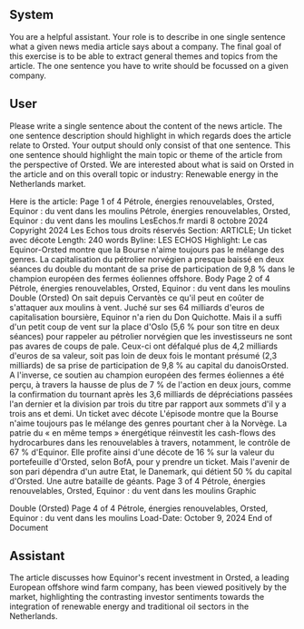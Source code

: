 ## System

You are a helpful assistant. Your role is to describe in one single sentence what a given news media article says about a company. The final goal of this exercise is to be able to extract general themes and topics from the article. The one sentence you have to write should be focussed on a given company.

## User


Please write a single sentence about the content of the news article. The one sentence description should highlight in which regards does the article relate to Orsted. Your output should only consist of that one sentence.
This one sentence should highlight the main topic or theme of the article from the perspective of Orsted. We are interested about what is said on Orsted in the article and on this overall topic or industry: Renewable energy in the Netherlands market.

Here is the article: Page 1 of 4
Pétrole, énergies renouvelables, Orsted, Equinor : du vent dans les moulins
Pétrole, énergies renouvelables, Orsted, Equinor : du vent dans les moulins
LesEchos.fr
mardi 8 octobre 2024
Copyright 2024 Les Echos tous droits réservés
Section: ARTICLE; Un ticket avec décote
Length: 240 words
Byline: LES ECHOS
Highlight: Le cas Equinor-Orsted montre que la Bourse n'aime toujours pas le mélange des genres. La 
capitalisation du pétrolier norvégien a presque baissé en deux séances du double du montant de sa prise de 
participation de 9,8 % dans le champion européen des fermes éoliennes offshore.
Body
Page 2 of 4
Pétrole, énergies renouvelables, Orsted, Equinor : du vent dans les moulins
Double (Orsted)
On sait depuis Cervantès ce qu'il peut en coûter de s'attaquer aux moulins à vent. Juché sur ses 64 milliards 
d'euros de capitalisation boursière, Equinor n'a rien du Don Quichotte. Mais il a suffi d'un petit coup de vent sur la 
place d'Oslo (5,6 % pour son titre en deux séances) pour rappeler au pétrolier norvégien que les investisseurs ne 
sont pas avares de coups de pale.
Ceux-ci ont défalqué plus de 4,2 milliards d'euros de sa valeur, soit pas loin de deux fois le montant présumé (2,3 
milliards) de sa prise de participation de 9,8 % au capital du danoisOrsted. A l'inverse, ce soutien au champion 
européen des fermes éoliennes a été perçu, à travers la hausse de plus de 7 % de l'action en deux jours, comme la 
confirmation du tournant après les 3,6 milliards de dépréciations passées l'an dernier et la division par trois du titre 
par rapport aux sommets d'il y a trois ans et demi.
Un ticket avec décote
L'épisode montre que la Bourse n'aime toujours pas le mélange des genres pourtant cher à la Norvège. La patrie 
du « en même temps » énergétique réinvestit les cash-flows des hydrocarbures dans les renouvelables à travers, 
notamment, le contrôle de 67 % d'Equinor.
Elle profite ainsi d'une décote de 16 % sur la valeur du portefeuille d'Orsted, selon BofA, pour y prendre un ticket. 
Mais l'avenir de son pari dépendra d'un autre Etat, le Danemark, qui détient 50 % du capital d'Orsted. Une autre 
bataille de géants.
Page 3 of 4
Pétrole, énergies renouvelables, Orsted, Equinor : du vent dans les moulins
Graphic
 
Double (Orsted)
Page 4 of 4
Pétrole, énergies renouvelables, Orsted, Equinor : du vent dans les moulins
Load-Date: October 9, 2024
End of Document
            

## Assistant

The article discusses how Equinor's recent investment in Orsted, a leading European offshore wind farm company, has been viewed positively by the market, highlighting the contrasting investor sentiments towards the integration of renewable energy and traditional oil sectors in the Netherlands.

